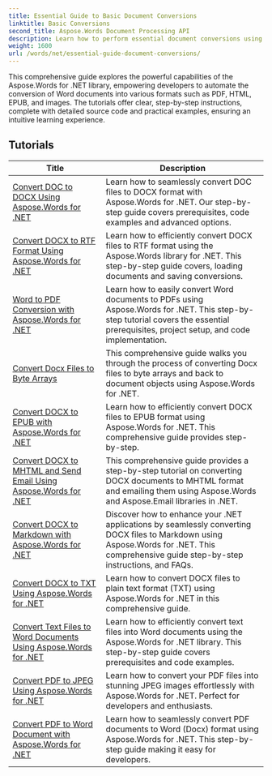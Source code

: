 ```yaml
---
title: Essential Guide to Basic Document Conversions
linktitle: Basic Conversions
second_title: Aspose.Words Document Processing API
description: Learn how to perform essential document conversions using Aspose.Words for .NET. This guide covers step-by-step instructions for converting Word files to PDF, TXT, HTML, and more.
weight: 1600
url: /words/net/essential-guide-document-conversions/
---
```


This comprehensive guide explores the powerful capabilities of the Aspose.Words for .NET library, empowering developers to automate the conversion of Word documents into various formats such as PDF, HTML, EPUB, and images. The tutorials offer clear, step-by-step instructions, complete with detailed source code and practical examples, ensuring an intuitive learning experience.

 ## Tutorials
| Title | Description |
| --- | --- |
| [Convert DOC to DOCX Using Aspose.Words for .NET](./convert-doc-to-docx/) | Learn how to seamlessly convert DOC files to DOCX format with Aspose.Words for .NET. Our step-by-step guide covers prerequisites, code examples and advanced options.  |
| [Convert DOCX to RTF Format Using Aspose.Words for .NET](./convert-docx-to-rtf/) | Learn how to efficiently convert DOCX files to RTF format using the Aspose.Words library for .NET. This step-by-step guide covers, loading documents and saving conversions. |  
| [Word to PDF Conversion with Aspose.Words for .NET](./convert-word-to-pdf/) | Learn how to easily convert Word documents to PDFs using Aspose.Words for .NET. This step-by-step tutorial covers the essential prerequisites, project setup, and code implementation. | 
| [Convert Docx Files to Byte Arrays](./convert-docx-to-byte-arrays/) | This comprehensive guide walks you through the process of converting Docx files to byte arrays and back to document objects using Aspose.Words for .NET. |  
| [Convert DOCX to EPUB with Aspose.Words for .NET](./convert-docx-to-epub/) | Learn how to efficiently convert DOCX files to EPUB format using Aspose.Words for .NET. This comprehensive guide provides step-by-step. |
| [Convert DOCX to MHTML and Send Email Using Aspose.Words for .NET](./convert-docx-to-mhtml-send-email/) | This comprehensive guide provides a step-by-step tutorial on converting DOCX documents to MHTML format and emailing them using Aspose.Words and Aspose.Email libraries in .NET. |
| [Convert DOCX to Markdown with Aspose.Words for .NET](./convert-docx-to-markdown/) | Discover how to enhance your .NET applications by seamlessly converting DOCX files to Markdown using Aspose.Words for .NET. This comprehensive guide step-by-step instructions, and FAQs. |
| [Convert DOCX to TXT Using Aspose.Words for .NET](./convert-docx-to-txt/) | Learn how to convert DOCX files to plain text format (TXT) using Aspose.Words for .NET in this comprehensive guide. |
| [Convert Text Files to Word Documents Using Aspose.Words for .NET](./convert-text-files-to-word-documents/) | Learn how to efficiently convert text files into Word documents using the Aspose.Words for .NET library. This step-by-step guide covers prerequisites and code examples. | 
| [Convert PDF to JPEG Using Aspose.Words for .NET](./convert-pdf-to-jpeg/) | Learn how to convert your PDF files into stunning JPEG images effortlessly with Aspose.Words for .NET. Perfect for developers and enthusiasts. |
| [Convert PDF to Word Document with Aspose.Words for .NET](./convert-pdf-to-word/) | Learn how to seamlessly convert PDF documents to Word (Docx) format using Aspose.Words for .NET. This step-by-step guide making it easy for developers. |
